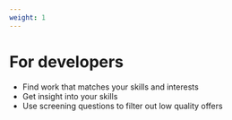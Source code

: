 ```yaml
---
weight: 1
---
```


# For developers

* Find work that matches your skills and interests
* Get insight into your skills
* Use screening questions to filter out low quality offers

